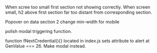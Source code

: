 When scree too small first section not showing correctly.
When screen small, h2 above first section far too distant from corresponding section.

Popover on data
section 2 change min-width for mobile

polish modal triggering function.

function fNextCredential(){} located in index.js sets attribute to alert at GenValue === 26. Make modal instead.